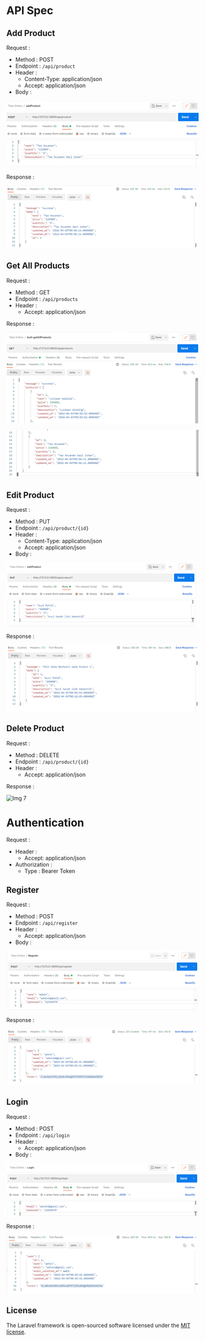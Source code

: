 # API Spec

## Add Product

Request :

- Method : POST
- Endpoint : `/api/product`
- Header :
    - Content-Type: application/json
    - Accept: application/json
- Body :

![Img 1](addproduct.png)

Response :

![Img 2](resultaddproduct.png)

## Get All Products

Request :
- Method : GET
- Endpoint : `/api/products`
- Header :
    - Accept: application/json

Response :

![Img 3](getallproducts.png)

![Img 4](getallproducts2.png)

## Edit Product

Request :
- Method : PUT
- Endpoint : `/api/product/{id}`
- Header :
    - Content-Type: application/json
    - Accept: application/json
- Body :

![Img 5](editproduct.png)

Response :

![Img 6](resulteditproduct.png)

## Delete Product

Request :
- Method : DELETE
- Endpoint : `/api/product/{id}`
- Header :
    - Accept: application/json

Response :

![Img 7](deleteproduct.png)

# Authentication

Request :
- Header :
    - Accept: application/json
- Authorization :
    - Type : Bearer Token

## Register
Request :

- Method : POST
- Endpoint : `/api/register`
- Header :
    - Accept: application/json
- Body :

![Img 8](register.png)


Response :

![Img 9](registerresult.png)

## Login
Request :

- Method : POST
- Endpoint : `/api/login`
- Header :
    - Accept: application/json
- Body :

![Img 10](login.png)

Response :

![Img 11](loginresult.png)

## License

The Laravel framework is open-sourced software licensed under the [MIT license](https://opensource.org/licenses/MIT).
